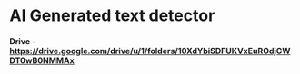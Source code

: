 # AI Generated text detector
#### Drive - https://drive.google.com/drive/u/1/folders/10XdYbiSDFUKVxEuROdjCWDT0wB0NMMAx
